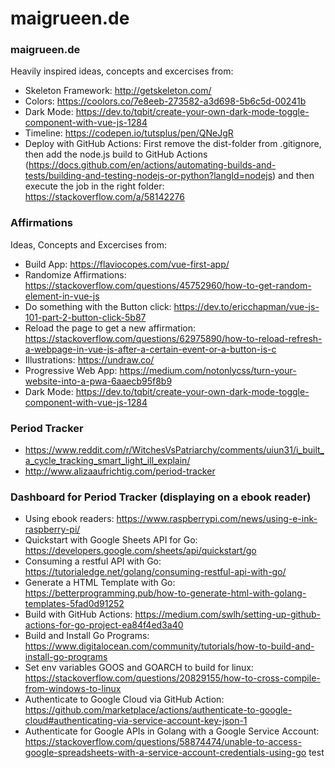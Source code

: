 # maigrueen.de

### maigrueen.de

Heavily inspired ideas, concepts and excercises from:
* Skeleton Framework: http://getskeleton.com/
* Colors: https://coolors.co/7e8eeb-273582-a3d698-5b6c5d-00241b
* Dark Mode: https://dev.to/tqbit/create-your-own-dark-mode-toggle-component-with-vue-js-1284
* Timeline: https://codepen.io/tutsplus/pen/QNeJgR
* Deploy with GitHub Actions: First remove the dist-folder from .gitignore, then add the node.js build to GitHub Actions (https://docs.github.com/en/actions/automating-builds-and-tests/building-and-testing-nodejs-or-python?langId=nodejs) and then execute the job in the right folder: https://stackoverflow.com/a/58142276

### Affirmations
Ideas, Concepts and Excercises from:
* Build App: https://flaviocopes.com/vue-first-app/
* Randomize Affirmations: https://stackoverflow.com/questions/45752960/how-to-get-random-element-in-vue-js
* Do something with the Button click: https://dev.to/ericchapman/vue-js-101-part-2-button-click-5b87
* Reload the page to get a new affirmation: https://stackoverflow.com/questions/62975890/how-to-reload-refresh-a-webpage-in-vue-js-after-a-certain-event-or-a-button-is-c
* Illustrations: https://undraw.co/
* Progressive Web App: https://medium.com/notonlycss/turn-your-website-into-a-pwa-6aaecb95f8b9
* Dark Mode: https://dev.to/tqbit/create-your-own-dark-mode-toggle-component-with-vue-js-1284

### Period Tracker
* https://www.reddit.com/r/WitchesVsPatriarchy/comments/uiun31/i_built_a_cycle_tracking_smart_light_ill_explain/
* http://www.alizaaufrichtig.com/period-tracker

### Dashboard for Period Tracker (displaying on a ebook reader)
* Using ebook readers: https://www.raspberrypi.com/news/using-e-ink-raspberry-pi/
* Quickstart with Google Sheets API for Go: https://developers.google.com/sheets/api/quickstart/go
* Consuming a restful API with Go: https://tutorialedge.net/golang/consuming-restful-api-with-go/
* Generate a HTML Template with Go: https://betterprogramming.pub/how-to-generate-html-with-golang-templates-5fad0d91252
* Build with GitHub Actions: https://medium.com/swlh/setting-up-github-actions-for-go-project-ea84f4ed3a40
* Build and Install Go Programs: https://www.digitalocean.com/community/tutorials/how-to-build-and-install-go-programs
* Set env variables GOOS and GOARCH to build for linux: https://stackoverflow.com/questions/20829155/how-to-cross-compile-from-windows-to-linux
* Authenticate to Google Cloud via GitHub Action: https://github.com/marketplace/actions/authenticate-to-google-cloud#authenticating-via-service-account-key-json-1
* Authenticate for Google APIs in Golang with a Google Service Account: https://stackoverflow.com/questions/58874474/unable-to-access-google-spreadsheets-with-a-service-account-credentials-using-go
test
